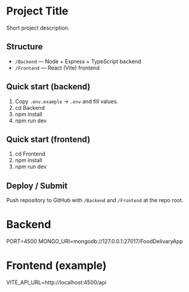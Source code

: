 # Project Title

Short project description.

## Structure
- `/Backend` — Node + Express + TypeScript backend
- `/Frontend` — React (Vite) frontend

## Quick start (backend)
1. Copy `.env.example` → `.env` and fill values.
2. cd Backend
3. npm install
4. npm run dev

## Quick start (frontend)
1. cd Frontend
2. npm install
3. npm run dev

## Deploy / Submit
Push repository to GitHub with `/Backend` and `/Frontend` at the repo root.

# Backend
PORT=4500
MONGO_URI=mongodb://127.0.0.1:27017/FoodDelivaryApp

# Frontend (example)
VITE_API_URL=http://localhost:4500/api
